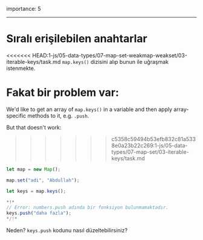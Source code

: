 importance: 5

---

# Sıralı erişilebilen anahtarlar

<<<<<<< HEAD:1-js/05-data-types/07-map-set-weakmap-weakset/03-iterable-keys/task.md
`map.keys()` dizisini alıp bunun ile uğraşmak istenmekte.

Fakat bir problem var:
=======
We'd like to get an array of `map.keys()` in a variable and then apply array-specific methods to it, e.g. `.push`.

But that doesn't work:
>>>>>>> c5358c59494b53efb832c81a5338e0a23b22c269:1-js/05-data-types/07-map-set/03-iterable-keys/task.md

```js run
let map = new Map();

map.set("adi", "Abdullah");

let keys = map.keys();

*!*
// Error: numbers.push adında bir fonksiyon bulunmamaktadır.
keys.push("daha fazla");
*/!*
```
Neden? `keys.push` kodunu nasıl düzeltebilirsiniz?